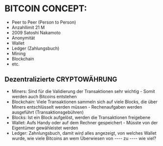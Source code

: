 # BITCOIN CONCEPT:
- Peer to Peer (Person to Person)
- Anzahllimit 21 M
- 2009 Satoshi Nakamoto
- Anonymität
- Wallet
- Ledger (Zahlungsbuch)
- Mining
- Blockchain
- etc.

## Dezentralizierte CRYPTOWÄHRUNG
- Miners: Sind für die Validierung der Transaktionen sehr wichtig - Somit werden auch Bitcoins entstehen
- Blockchain: Viele Transaktionen sammeln sich auf viele Blocks, die über Miners entschlüsselt werden müssen - Rechenaufgaben werden ausgeführt (Transaktionsgebühren)
- Blocks: Ist ein Block aufgelöst, werden die Transaktionen freigebene 
- Wallet: Aufs Handy oder auf dem Rechner gespeichert - Müsste von der Eigentümer gewähleistet werden 
- Ledger: Zahnlungsbuch, damit wird alles angezeigt, von welches Wallet wurde, wie viele Bitcoins an wem Überwiesen 
von ---- zu ---- wie viel?


